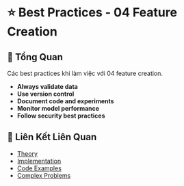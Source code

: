 # ⭐ Best Practices - 04 Feature Creation

## 🎯 Tổng Quan

Các best practices khi làm việc với 04 feature creation.

- **Always validate data**
- **Use version control**
- **Document code and experiments**
- **Monitor model performance**
- **Follow security best practices**

## 🔗 Liên Kết Liên Quan

- [Theory](./THEORY_04_feature_creation.md)
- [Implementation](./IMPLEMENTATION_04_feature_creation.md)
- [Code Examples](./CODE_EXAMPLES_04_feature_creation.md)
- [Complex Problems](./COMPLEX_PROBLEMS.md)
